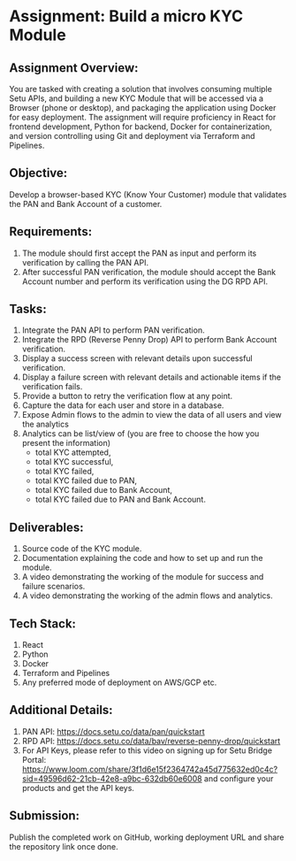 # Assignment: Build a micro KYC Module

## Assignment Overview:
You are tasked with creating a solution that involves consuming multiple Setu APIs, and building a new KYC Module that will be accessed via a Browser (phone or desktop), and packaging the application using Docker for easy deployment. The assignment will require proficiency in React for frontend development, Python for backend, Docker for containerization, and version controlling using Git and deployment via Terraform and Pipelines.

## Objective:
Develop a browser-based KYC (Know Your Customer) module that validates the PAN and Bank Account of a customer.

## Requirements:
1. The module should first accept the PAN as input and perform its verification by calling the PAN API.
2. After successful PAN verification, the module should accept the Bank Account number and perform its verification using the DG RPD API.

## Tasks:
1. Integrate the PAN API to perform PAN verification.
2. Integrate the RPD (Reverse Penny Drop) API to perform Bank Account verification.
3. Display a success screen with relevant details upon successful verification.
4. Display a failure screen with relevant details and actionable items if the verification fails.
5. Provide a button to retry the verification flow at any point.
6. Capture the data for each user and store in a database.
7. Expose Admin flows to the admin to view the data of all users and view the analytics 
8. Analytics can be list/view of (you are free to choose the how you present the information)
    - total KYC attempted, 
    - total KYC successful, 
    - total KYC failed, 
    - total KYC failed due to PAN, 
    - total KYC failed due to Bank Account, 
    - total KYC failed due to PAN and Bank Account.

## Deliverables:
1. Source code of the KYC module.
2. Documentation explaining the code and how to set up and run the module.
3. A video demonstrating the working of the module for success and failure scenarios.
4. A video demonstrating the working of the admin flows and analytics.

## Tech Stack:
1. React
2. Python
3. Docker
4. Terraform and Pipelines
5. Any preferred mode of deployment on AWS/GCP etc. 

## Additional Details:
1. PAN API: https://docs.setu.co/data/pan/quickstart
2. RPD API: https://docs.setu.co/data/bav/reverse-penny-drop/quickstart
3. For API Keys, please refer to this video on signing up for Setu Bridge Portal: https://www.loom.com/share/3f1d6e15f2364742a45d775632ed0c4c?sid=49596d62-21cb-42e8-a9bc-632db60e6008 and configure your products and get the API keys.

## Submission:
Publish the completed work on GitHub, working deployment URL and share the repository link once done.